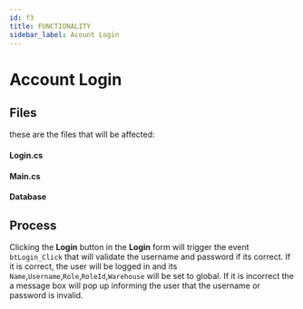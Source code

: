 ```yaml
---
id: f3
title: FUNCTIONALITY
sidebar_label: Acount Login 
---
```

# Account Login

## Files
these are the files that will be affected:

#### Login.cs
#### Main.cs
#### Database

## Process

Clicking the **Login** button in the **Login** form will trigger the event `btLogin_Click` that will validate the username and password if its correct. If it is correct, the user will be logged in and its `Name`,`Username`,`Role`,`RoleId`,`Warehouse` will be set to global. If it is incorrect the a message box will pop up informing the user that the username or password is invalid.